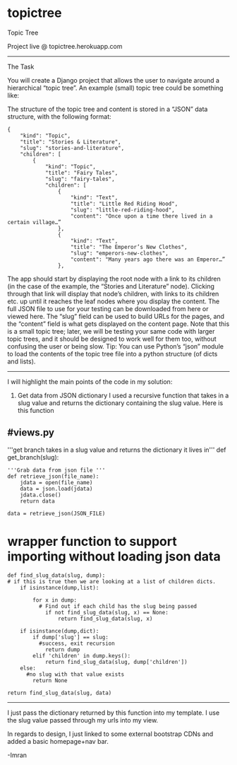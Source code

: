 topictree
=========

Topic Tree


Project live @ topictree.herokuapp.com
_____________________________________________________________________________________________________________________________________________________________________________________________


The Task

You will create a Django project that allows the user to navigate around a hierarchical “topic tree”.  An example (small) topic tree could be something like:

The structure of the topic tree and content is stored in a “JSON” data structure, with the following format:
	
	
	{
	    "kind": "Topic",
	    "title": "Stories & Literature",
	    "slug": "stories-and-literature",
	    "children": [
	        {
	            "kind": "Topic",
	            "title": "Fairy Tales",
	            "slug": "fairy-tales",
	            "children": [
	                {
	                    "kind": "Text",
	                    "title": "Little Red Riding Hood",
	                    "slug": "little-red-riding-hood",
	                    "content": "Once upon a time there lived in a certain village…”
	                },
	                {
	                    "kind": "Text",
	                    "title": "The Emperor’s New Clothes",
	                    "slug": "emperors-new-clothes",
	                    "content": "Many years ago there was an Emperor…”
	                },

        
        
The app should start by displaying the root node with a link to its children  (in the case of the example, the “Stories and Literature” node). Clicking through that link will display that node’s children, with links to its children etc. up until it reaches the leaf nodes where you display the content.
The full JSON file to use for your testing can be downloaded from here or viewed here. The “slug” field can be used to build URLs for the pages, and the “content” field is what gets displayed on the content page.
Note that this is a small topic tree; later, we will be testing your same code with larger topic trees, and it should be designed to work well for them too, without confusing the user or being slow.
Tip: You can use Python’s “json” module to load the contents of the topic tree file into a python structure (of dicts and lists).

_____________________________________________________________________________________________________________________________________________________________________________________________



I will highlight the main points of the code in my solution:

1) Get data from JSON dictionary
    I used a recursive function that takes in a slug value and returns the dictionary containing the slug value.
    Here is this function

#views.py
---------------------------------------------------------------------------------------
'''get branch takes in a slug value and returns the dictionary it lives in'''
def get_branch(slug):


	'''Grab data from json file '''
	def retrieve_json(file_name):
		jdata = open(file_name)
		data = json.load(jdata)
		jdata.close()
		return data

	data = retrieve_json(JSON_FILE)


  # wrapper function to support importing without loading json data
	def find_slug_data(slug, dump):
    # if this is true then we are looking at a list of children dicts.
		if isinstance(dump,list):

			for x in dump:
			  # Find out if each child has the slug being passed
				if not find_slug_data(slug, x) == None:
					return find_slug_data(slug, x)
					
		if isinstance(dump,dict):
			if dump['slug'] == slug:
			  #success, exit recursion
				return dump
			elif 'children' in dump.keys():
				return find_slug_data(slug, dump['children'])
		else:
		  #no slug with that value exists
			return None

	return find_slug_data(slug, data)

-----------------------------------------------------------------

I just pass the dictionary returned by this function into my template. I use the slug value passed through my urls into my view.

In regards to design, I just linked to some external bootstrap CDNs and added a basic homepage+nav bar.

-Imran


